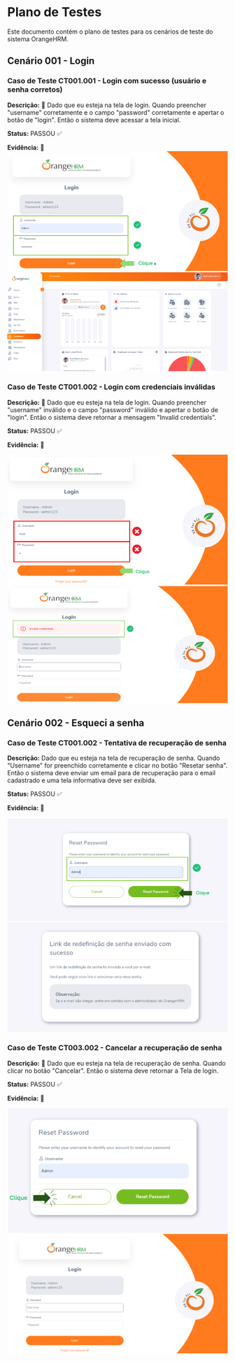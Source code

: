 # Plano de Testes

Este documento contém o plano de testes para os cenários de teste do sistema OrangeHRM.

## Cenário 001 - Login

### Caso de Teste CT001.001 - Login com sucesso (usuário e senha corretos)

**Descrição:** 📃
Dado que eu esteja na tela de login. Quando preencher "username" corretamente e o campo "password" corretamente e apertar o botão de "login". Então o sistema deve acessar a tela inicial.

**Status:** PASSOU ✅

**Evidência:** 📸
![Imagem login](./Caso%20de%20Testes/img/login.png)
![Imagem dashbord apos login](./Caso%20de%20Testes/img/Dashbord.png)


### Caso de Teste CT001.002 - Login com credenciais inválidas

**Descrição:** 📃
Dado que eu esteja na tela de login. Quando preencher "username" inválido e o campo "password" inválido e apertar o botão de "login". Então o sistema deve retornar a mensagem "Invalid credentials".

**Status:** PASSOU ✅

**Evidência:** 📸

![Login invalido](./Caso%20de%20Testes/img/loginInvalida.png)
![mensagem de alerta](./Caso%20de%20Testes/img/image.png)

## Cenário 002 - Esqueci a senha

### Caso de Teste CT001.002 - Tentativa de recuperação de senha

**Descrição:**
Dado que eu esteja na tela de recuperação de senha. Quando "Username" for preenchido corretamente e clicar no botão "Resetar senha". Então o sistema deve enviar um email para de recuperação para o email cadastrado e uma tela informativa deve ser exibida.

**Status:** PASSOU ✅

**Evidência:** 📸

![Resetar senha](./Caso%20de%20Testes/img/resetar.png)
![Tela informativa](./Caso%20de%20Testes/img/info.png)

### Caso de Teste CT003.002 - Cancelar a recuperação de senha

**Descrição:** 📃
Dado que eu esteja na tela de recuperação de senha. Quando clicar no botão "Cancelar". Então o sistema deve retornar a Tela de login.

**Status:** PASSOU ✅

**Evidência:** 📸

![Login cancelado](./Caso%20de%20Testes/img/cancel.png)
![tela login](./Caso%20de%20Testes/img/telaLogin.png)